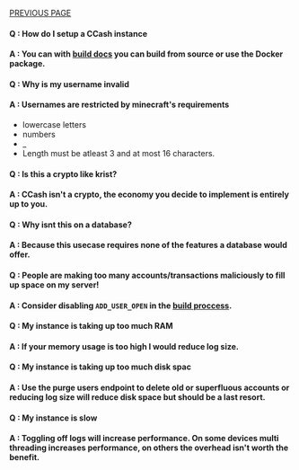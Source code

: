 [PREVIOUS PAGE](building.md) 

#### Q : How do I setup a CCash instance
#### A : You can with [build docs](https://github.com/EntireTwix/CCash/blob/main/docs/building.md) you can build from source or use the Docker package.


#### Q : Why is my username invalid
#### A : Usernames are restricted by minecraft's requirements
* lowercase letters
* numbers
* _
* Length must be atleast 3 and at most 16 characters.


#### Q : Is this a crypto like krist?
#### A : CCash isn't a crypto, the economy you decide to implement is entirely up to you.


#### Q : Why isnt this on a database?
#### A : Because this usecase requires none of the features a database would offer. 


#### Q : People are making too many accounts/transactions maliciously to fill up space on my server!
#### A : Consider disabling `ADD_USER_OPEN` in the [build proccess](https://github.com/EntireTwix/CCash/blob/main/docs/building.md).


#### Q : My instance is taking up too much RAM
#### A : If your memory usage is too high I would reduce log size.


#### Q : My instance is taking up too much disk spac
#### A : Use the purge users endpoint to delete old or superfluous accounts or reducing log size will reduce disk space but should be a last resort.


#### Q : My instance is slow
#### A : Toggling off logs will increase performance. On some devices multi threading increases performance, on others the overhead isn't worth the benefit.

